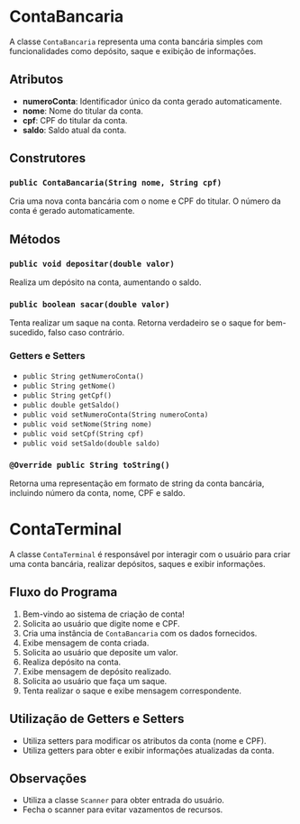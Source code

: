 # ContaBancaria

A classe `ContaBancaria` representa uma conta bancária simples com funcionalidades como depósito, saque e exibição de informações.

## Atributos

- **numeroConta**: Identificador único da conta gerado automaticamente.
- **nome**: Nome do titular da conta.
- **cpf**: CPF do titular da conta.
- **saldo**: Saldo atual da conta.

## Construtores

### `public ContaBancaria(String nome, String cpf)`

Cria uma nova conta bancária com o nome e CPF do titular. O número da conta é gerado automaticamente.

## Métodos

### `public void depositar(double valor)`

Realiza um depósito na conta, aumentando o saldo.

### `public boolean sacar(double valor)`

Tenta realizar um saque na conta. Retorna verdadeiro se o saque for bem-sucedido, falso caso contrário.

### Getters e Setters

- `public String getNumeroConta()`
- `public String getNome()`
- `public String getCpf()`
- `public double getSaldo()`
- `public void setNumeroConta(String numeroConta)`
- `public void setNome(String nome)`
- `public void setCpf(String cpf)`
- `public void setSaldo(double saldo)`

### `@Override public String toString()`

Retorna uma representação em formato de string da conta bancária, incluindo número da conta, nome, CPF e saldo.

# ContaTerminal

A classe `ContaTerminal` é responsável por interagir com o usuário para criar uma conta bancária, realizar depósitos, saques e exibir informações.

## Fluxo do Programa

1. Bem-vindo ao sistema de criação de conta!
2. Solicita ao usuário que digite nome e CPF.
3. Cria uma instância de `ContaBancaria` com os dados fornecidos.
4. Exibe mensagem de conta criada.
5. Solicita ao usuário que deposite um valor.
6. Realiza depósito na conta.
7. Exibe mensagem de depósito realizado.
8. Solicita ao usuário que faça um saque.
9. Tenta realizar o saque e exibe mensagem correspondente.

## Utilização de Getters e Setters

- Utiliza setters para modificar os atributos da conta (nome e CPF).
- Utiliza getters para obter e exibir informações atualizadas da conta.

## Observações

- Utiliza a classe `Scanner` para obter entrada do usuário.
- Fecha o scanner para evitar vazamentos de recursos.

